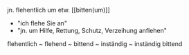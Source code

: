 jn. flehentlich um etw. [[bitten(um)]]
-   "ich flehe Sie an"
-   "jn. um Hilfe, Rettung, Schutz, Verzeihung anflehen"

flehentlich ~ flehend ~ bittend ~ inständig ~ inständig bittend